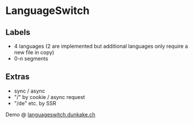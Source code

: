 # LanguageSwitch

## Labels
- 4 languages (2 are implemented but additional languages only require a new file in copy)
- 0-n segments
## Extras
- sync / async
- "/" by cookie / async request
- "/de" etc. by SSR

Demo @
[languageswitch.dunkake.ch](https://languageswitch.dunkake.ch)
